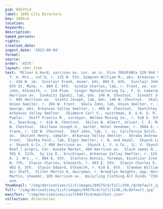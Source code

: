 ```yaml
---
pid: 04575cd
label: 1895 City Directory
key: 1895cd
location: 
keywords: 
description: 
named_persons: 
rights: 
creation_date: 
ingest_date: '2023-08-09'
format: 
source: 
order: '4575'
layout: cmhc_item
text: 'Milnor & Hurd, sarcison av. cor. an sc. Fire INSUFANCe SIM 944 SLI  Simpson
  T. H. Mrs., col’d, r. 125 W. 5th. Simpson William M., wks. Arkansas Valley Smelter,
  r. 426 W. im.  Sinclair Frank, miner, bds. 804 E. 6th.  Sinclair John S., miner,
  6th St. Mine, r. 804 E. 6th.  Sindie Charles, lab, r. Front, se. cor. Pine.  Singer
  John, blksmith, r. 134 Plum.  Singer Manufacturing Co., F. D. Cameron, mgr, 711
  Harrison av.  Sinkoitz Ignatz, lab, bds. 146 W. Chestnut.  Sinnott John, miner,
  r. 605 Harrison av.  Sivetz Joseph, lab, bds. 146 W. Chestnut.  Skala Anton, feeder,
  Union Smelter, r. 204 W. Front.  Skala John, lab, Union Smelter, r. 204 W. Front.  Skerda
  George, wks. Arkansas Valley Smelter, r. 405 W. Chestnut.  Sketchley David, wks.
  Arkansas Valley Smelter.  Skidmore Carl V., switchman, D. & R. G. R. R., r. 1409
  Poplar.  Skiff Francis M., surveyor, Weldon Mining Co., r. 510 E. 5th.  Skiles Isaac
  D., boarding, r. 418 W. Chestnut.  Skiles W. Albert, driver, C. E. Rothe, bds. 418
  W. Chestnut.  Skillman Joseph H., bartdr, Hotel Vendome, r. 3004 E. 4th.  Skinner
  Frank, r. 110 W. Chestnut.  Skof John, lab, r. ss. California Gulch, foot Leiter
  av.  Skolant Henry, sampler, Arkansas Valley Smelter.  Skraba Andrew, r. 302 W.
  Front.  Skufka Ferd., lab, Elgin Smelter, r. N. end Hazel.  Skyock Levi V., (L.
  v. Skyock & Co.,) 404 Harrison av.  Skyock L. V. & Co., (L. V. Skyock and J. S.
  Reef,) proprs, Car- bonate Market, 404 Harrison av.  Slack James H., teamster, r.
  501 E. 12th.  Sy iia R., bricklayer, Arkansas Valley Smelter, r. 124  . od.  Slater
  A. J. Mrs., r. 804 E. 5th.  Slattery Dennis, foreman, Excelsior Iron Works, r. 221
  W. 7th.  Slavin Charles, blksmith, r. 403 E. 5th.  Slavin Charles E., miner, r.
  403 E. 5th.  Slavin Edward, blksmith, r. 614 E. 6th.  Sleeman William, miner, Bon
  Air Shaft.  Slifer Martin H, dairyman, r. Brooklyn Heights, opp. Harri- son av.  Slifka
  Martin, shoemkr, 105 Harrison av.  Bicycling Clothing All Kinds ‘720s starsison
  ave.    '
thumbnail: "/img/derivatives/iiif/images/04575cd/full/250,/0/default.jpg"
full: "/img/derivatives/iiif/images/04575cd/full/1140,/0/default.jpg"
manifest: "/img/derivatives/iiif/04575cd/manifest.json"
collection: directories
---
```

